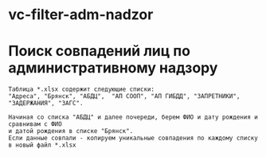 # vc-filter-adm-nadzor
# Поиск совпадений лиц по административному надзору

```
Таблица *.xlsx содержит следующие списки:
"Адреса", "Брянск", "АБДЦ",  "АП СООП", "АП ГИБДД", "ЗАПРЕТНИКИ", "ЗАДЕРЖАНИЯ", "ЗАГС".

Начиная со списка "АБДЦ" и далее почереди, берем ФИО и дату рождения и сравнивам с ФИО
и датой рождения в списке "Брянск".
Если данные совпали - копируем уникальные совпадения по каждому списку в новый файл *.xlsx
```


